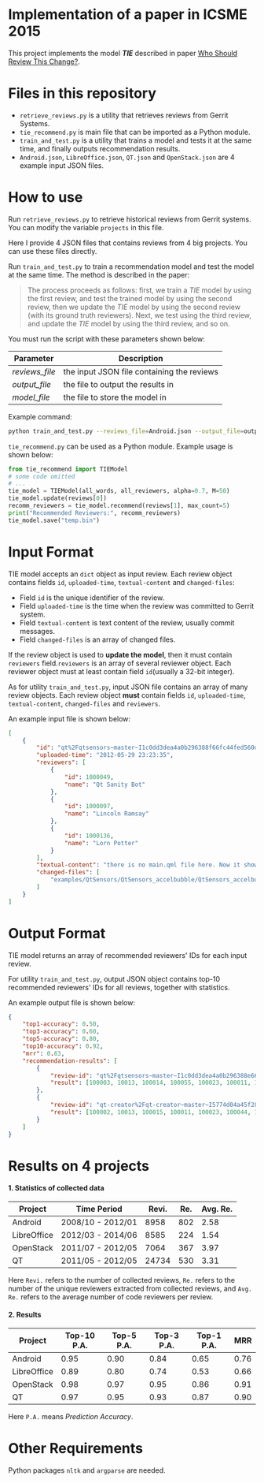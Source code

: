 Implementation of a paper in ICSME 2015
==============
This project implements the model ***TIE*** described in paper [Who Should Review This Change?](http://www.mysmu.edu/faculty/davidlo/papers/icsme15-review.pdf).

Files in this repository
==============
- `retrieve_reviews.py` is a utility that retrieves reviews from Gerrit Systems.
- `tie_recommend.py` is main file that can be imported as a Python module.
- `train_and_test.py` is a utility that trains a model and tests it at the same time, and finally outputs recommendation results.
- `Android.json`, `LibreOffice.json`, `QT.json` and `OpenStack.json` are 4 example input JSON files.

How to use
==============
Run `retrieve_reviews.py` to retrieve historical reviews from Gerrit systems. You can modify the variable `projects` in this file.

Here I provide 4 JSON files that contains reviews from 4 big projects. You can use these files directly.

Run `train_and_test.py` to train a recommendation model and test the model at the same time. The method is described in the paper:

> The process proceeds as follows: first, we train a *TIE* model by using the first review, and test the trained model by using the second review, then we update the *TIE* model by using the second review (with its ground truth reviewers). Next, we test using the third review, and update the *TIE* model by using the third review, and so on.

You must run the script with these parameters shown below:

| Parameter | Description |
| --- | --- |
| *reviews_file* | the input JSON file containing the reviews |
| *output_file* | the file to output the results in |
| *model_file* | the file to store the model in |

Example command:

```bash
python train_and_test.py --reviews_file=Android.json --output_file=output/Android_output.json
```

`tie_recommend.py` can be used as a Python module. Example usage is shown below:

```python
from tie_recommend import TIEModel
# some code omitted
# ...
tie_model = TIEModel(all_words, all_reviewers, alpha=0.7, M=50)
tie_model.update(reviews[0])
recomm_reviewers = tie_model.recommend(reviews[1], max_count=5)
print("Recommended Reviewers:", recomm_reviewers)
tie_model.save("temp.bin")
```

Input Format
==============
TIE model accepts an `dict` object as input review. Each review object contains fields `id`, `uploaded-time`, `textual-content` and `changed-files`:
- Field `id` is the unique identifier of the review.
- Field `uploaded-time` is the time when the review was committed to Gerrit system.
- Field `textual-content` is text content of the review, usually commit messages.
- Field `changed-files` is an array of changed files.

If the review object is used to **update the model**, then it must contain `reviewers` field.`reviewers` is an array of several reviewer object. Each reviewer object must at least contain field `id`(usually a 32-bit integer).

As for utility `train_and_test.py`, input JSON file contains an array of many review objects. Each review object **must** contain fields `id`, `uploaded-time`, `textual-content`, `changed-files` and `reviewers`.

An example input file is shown below:

```json
[
    {
        "id": "qt%2Fqtsensors~master~I1c0dd3dea4a0b296388f66fc44fed560da85e028",
        "uploaded-time": "2012-05-29 23:23:35",
        "reviewers": [
            {
                "id": 1000049,
                "name": "Qt Sanity Bot"
            },
            {
                "id": 1000097,
                "name": "Lincoln Ramsay"
            },
            {
                "id": 1000136,
                "name": "Lorn Potter"
            }
        ],
        "textual-content": "there is no main.qml file here. Now it shows up in creator.\n\nChange-Id: I1c0dd3dea4a0b296388f66fc44fed560da85e028\n",
        "changed-files": [
            "examples/QtSensors/QtSensors_accelbubble/QtSensors_accelbubble.pro"
        ]
    }
]
```

Output Format
==============
TIE model returns an array of recommended reviewers' IDs for each input review.

For utility `train_and_test.py`, output JSON object contains top-10 recommended reviewers' IDs for all reviews, together with statistics.

An example output file is shown below:

```json
{
    "top1-accuracy": 0.50,
    "top3-accuracy": 0.60,
    "top5-accuracy": 0.80,
    "top10-accuracy": 0.92,
    "mrr": 0.63,
    "recommendation-results": [
        {
            "review-id": "qt%2Fqtsensors~master~I1c0dd3dea4a0b296388e66fc44fed360da85e028",
            "result": [100003, 10013, 100014, 100055, 100023, 100011, 100033, 100004, 100008, 100009]
        },
        {
            "review-id": "qt-creator%2Fqt-creator~master~I5774d04a45f28a4e276a0ef283ce0aa5a2f2e553",
            "result": [100002, 10013, 100015, 100011, 100023, 100044, 100023, 100007, 100001, 100031]
        }
    ]
}
```

Results on 4 projects
==============

#### 1. Statistics of collected data

| Project | Time Period | Revi. | Re. | Avg. Re. |
| --- | --- | --- | --- | --- |
| Android | 2008/10 - 2012/01 | 8958 | 802 | 2.58 |
| LibreOffice | 2012/03 - 2014/06 | 8585 | 224 | 1.54 |
| OpenStack | 2011/07 - 2012/05 | 7064 | 367 | 3.97 |
| QT | 2011/05 - 2012/05 | 24734 | 530 | 3.31 |

Here `Revi.` refers to the number of collected reviews, `Re.` refers to the number of the unique reviewers extracted from collected reviews, and `Avg. Re.` refers to the average number of code reviewers per review.

#### 2. Results

| Project | Top-10 P.A. | Top-5 P.A. | Top-3 P.A. | Top-1 P.A. | MRR |
| --- | --- | --- | --- | --- | --- |
| Android | 0.95 | 0.90 | 0.84 | 0.65 | 0.76 |
| LibreOffice | 0.89 | 0.80 | 0.74 | 0.53 | 0.66 |
| OpenStack | 0.98 | 0.97 | 0.95 | 0.86 | 0.91 |
| QT | 0.97 | 0.95 | 0.93 | 0.87 | 0.90 |

Here `P.A.` means *Prediction Accuracy*.

Other Requirements
==============

Python packages `nltk` and `argparse` are needed.